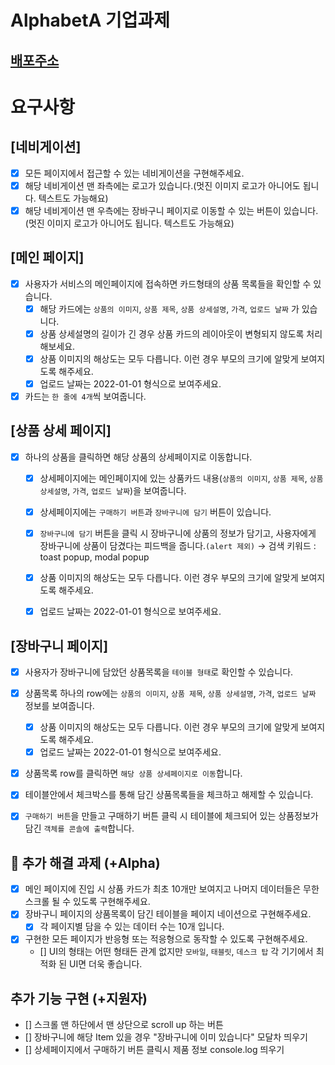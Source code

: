 # AlphabetA 기업과제

## [배포주소](https://waterhumanb.github.io/alphabeta-assignment/)

# 요구사항

## **[네비게이션]**

- [x] 모든 페이지에서 접근할 수 있는 네비게이션을 구현해주세요.
- [x] 해당 네비게이션 맨 좌측에는 로고가 있습니다.(멋진 이미지 로고가 아니어도 됩니다. 텍스트도 가능해요)
- [x] 해당 네비게이션 맨 우측에는 장바구니 페이지로 이동할 수 있는 버튼이 있습니다.(멋진 이미지 로고가 아니어도 됩니다. 텍스트도 가능해요)

## **[메인 페이지]**

- [x] 사용자가 서비스의 메인페이지에 접속하면 카드형태의 상품 목록들을 확인할 수 있습니다.
  - [x] 해당 카드에는 `상품의 이미지`, `상품 제목`, `상품 상세설명`, `가격`, `업로드 날짜` 가 있습니다.
  - [x] 상품 상세설명의 길이가 긴 경우 상품 카드의 레이아웃이 변형되지 않도록 처리해보세요.
  - [x] 상품 이미지의 해상도는 모두 다릅니다. 이런 경우 부모의 크기에 알맞게 보여지도록 해주세요.
  - [x] 업로드 날짜는 2022-01-01 형식으로 보여주세요.
- [x] 카드는 `한 줄에 4개`씩 보여줍니다.

## **[상품 상세 페이지]**

- [x] 하나의 상품을 클릭하면 해당 상품의 상세페이지로 이동합니다.

  - [x] 상세페이지에는 메인페이지에 있는 상품카드 내용(`상품의 이미지`, `상품 제목`, `상품 상세설명`, `가격`, `업로드 날짜`)을 보여줍니다.
  - [x] 상세페이지에는 `구매하기 버튼`과 `장바구니에 담기` 버튼이 있습니다.
  - [x] `장바구니에 담기` 버튼을 클릭 시 장바구니에 상품의 정보가 담기고, 사용자에게 장바구니에 상품이 담겼다는 피드백을 줍니다.`(alert 제외)` → 검색 키워드 : toast popup, modal popup

  -[x] 상품 이미지의 해상도는 모두 다릅니다. 이런 경우 부모의 크기에 알맞게 보여지도록 해주세요.

  - [x] 업로드 날짜는 2022-01-01 형식으로 보여주세요.

## **[장바구니 페이지]**

- [x] 사용자가 장바구니에 담았던 상품목록을 `테이블 형태`로 확인할 수 있습니다.
- [x] 상품목록 하나의 row에는 `상품의 이미지`, `상품 제목`, `상품 상세설명`, `가격`, `업로드 날짜` 정보를 보여줍니다.
  - [x] 상품 이미지의 해상도는 모두 다릅니다. 이런 경우 부모의 크기에 알맞게 보여지도록 해주세요.
  - [x] 업로드 날짜는 2022-01-01 형식으로 보여주세요.
- [x] 상품목록 row를 클릭하면 `해당 상품 상세페이지로 이동`합니다.

-[x] 테이블안에서 체크박스를 통해 담긴 상품목록들을 체크하고 해제할 수 있습니다.

- [x] `구매하기 버튼`을 만들고 구매하기 버튼 클릭 시 테이블에 체크되어 있는 상품정보가 담긴 `객체를 콘솔에 출력`합니다.

## 🏅 추가 해결 과제 (+Alpha)

- [x] 메인 페이지에 진입 시 상품 카드가 최초 10개만 보여지고 나머지 데이터들은 무한 스크롤 될 수 있도록 구현해주세요.
- [x] 장바구니 페이지의 상품목록이 담긴 테이블을 페이지 네이션으로 구현해주세요.
  - [x] 각 페이지별 담을 수 있는 데이터 수는 10개 입니다.
- [x] 구현한 모든 페이지가 반응형 또는 적응형으로 동작할 수 있도록 구현해주세요.
  - [] UI의 형태는 어떤 형태든 관계 없지만 `모바일`, `태블릿`, `데스크 탑` 각 기기에서 최적화 된 UI면 더욱 좋습니다.

## 추가 기능 구현 (+지원자)

- [] 스크롤 맨 하단에서 맨 상단으로 scroll up 하는 버튼
- [] 장바구니에 해당 Item 있을 경우 "장바구니에 이미 있습니다" 모달차 띄우기
- [] 상세페이지에서 구매하기 버튼 클릭시 제품 정보 console.log 띄우기

